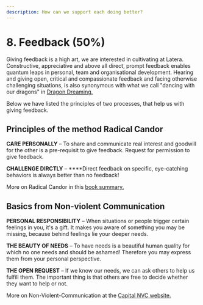 ```yaml
---
description: How can we support each doing better?
---
```


# 8. Feedback \(50%\)

Giving feedback is a high art, we are interested in cultivating at Latera. Constructive, appreciative and above all direct, prompt feedback enables quantum leaps in personal, team and organisational development. Hearing and giving open, critical and compassionate feedback and facing otherwise challenging situations, is also synonymous with what we call "dancing with our dragons" in [Dragon Dreaming.](./) 

Below we have listed the principles of two processes, that help us with giving feedback.

## Principles of the method Radical Candor

**CARE PERSONALLY** – To share and communicate real interest and goodwill for the other is a pre-requisit to give feedback. Request for permission to give feedback. 

**CHALLENGE DIRCTLY** – ****Direct feedback on specific, eye-catching behaviors is always better than no feedback!

More on Radical Candor in this [book summary.](https://static1.squarespace.com/static/55dbfccee4b08731143170b6/t/599c86ed579fb31fe9ae20db/1503430383855/Radical+Candor+-+Kim+Scott.pdf)

## Basics from Non-violent Communication 

**PERSONAL RESPONSIBILITY** – When situations or people trigger certain feelings in you, it's a gift. It makes you aware of something you may be missing, because behind feelings lie your deeper needs.

**THE BEAUTY OF NEEDS** – To have needs is a beautiful human quality for which no one needs and should be ashamed! Therefore you may express them from your personal perspective. 

**THE OPEN REQUEST** – If we know our needs, we can ask others to help us fulfill them. The important thing is that others are free to decide whether they want to help or not.

More on Non-Violent-Communication at the [Capital NVC website.](http://capitalnvc.net/main/aboutnvc)







